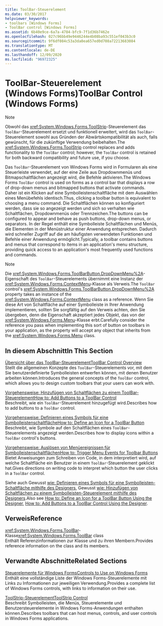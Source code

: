 ```yaml
---
title: ToolBar-Steuerelement
ms.date: 03/30/2017
helpviewer_keywords:
- toolbars [Windows Forms]
- ToolBar control [Windows Forms]
ms.assetid: 6b40e9ce-6a7a-4784-bfc9-7f1d36b7462e
ms.openlocfilehash: 027c96bb49e9446244e4b08ba93c551ef043b3c0
ms.sourcegitcommit: 9f6df084c53a3da0ea657ed0d708a72213683084
ms.translationtype: MT
ms.contentlocale: de-DE
ms.lasthandoff: 12/09/2020
ms.locfileid: "96972325"
---
```

# <a name="toolbar-control-windows-forms"></a><span data-ttu-id="be681-102">ToolBar-Steuerelement (Windows Forms)</span><span class="sxs-lookup"><span data-stu-id="be681-102">ToolBar Control (Windows Forms)</span></span>
> [!NOTE]
> <span data-ttu-id="be681-103">Obwohl das <xref:System.Windows.Forms.ToolStrip>-Steuerelement das `ToolBar`-Steuerelement ersetzt und funktionell erweitert, wird das `ToolBar`-Steuerelement sowohl aus Gründen der Abwärtskompatibilität als auch, falls gewünscht, für die zukünftige Verwendung beibehalten.</span><span class="sxs-lookup"><span data-stu-id="be681-103">The <xref:System.Windows.Forms.ToolStrip> control replaces and adds functionality to the `ToolBar` control; however, the `ToolBar` control is retained for both backward compatibility and future use, if you choose.</span></span>  
  
 <span data-ttu-id="be681-104">Das `ToolBar`-Steuerelement von Windows Forms wird in Formularen als eine Steuerleiste verwendet, auf der eine Zeile aus Dropdownmenüs und Bitmapschaltflächen angezeigt wird, die Befehle aktivieren.</span><span class="sxs-lookup"><span data-stu-id="be681-104">The Windows Forms `ToolBar` control is used on forms as a control bar that displays a row of drop-down menus and bitmapped buttons that activate commands.</span></span> <span data-ttu-id="be681-105">Daher ist ein Klicken auf eine Symbolleistenschaltfläche mit dem Auswählen eines Menübefehls identisch.</span><span class="sxs-lookup"><span data-stu-id="be681-105">Thus, clicking a toolbar button is equivalent to choosing a menu command.</span></span> <span data-ttu-id="be681-106">Die Schaltflächen können so konfiguriert werden, dass sie so angezeigt werden und sich so verhalten wie Schaltflächen, Dropdownmenüs oder Trennzeichen.</span><span class="sxs-lookup"><span data-stu-id="be681-106">The buttons can be configured to appear and behave as push buttons, drop-down menus, or separators.</span></span> <span data-ttu-id="be681-107">In der Regel enthält eine Symbolleiste Schaltflächen und Menüs, die Elementen in der Menüstruktur einer Anwendung entsprechen. Dadurch wird schneller Zugriff auf die am häufigsten verwendeten Funktionen und Befehle einer Anwendung ermöglicht.</span><span class="sxs-lookup"><span data-stu-id="be681-107">Typically, a toolbar contains buttons and menus that correspond to items in an application's menu structure, providing quick access to an application's most frequently used functions and commands.</span></span>  
  
> [!NOTE]
> <span data-ttu-id="be681-108">Die <xref:System.Windows.Forms.ToolBarButton.DropDownMenu%2A>-Eigenschaft des `ToolBar`-Steuerelements übernimmt eine Instanz der <xref:System.Windows.Forms.ContextMenu>-Klasse als Verweis.</span><span class="sxs-lookup"><span data-stu-id="be681-108">The `ToolBar` control's <xref:System.Windows.Forms.ToolBarButton.DropDownMenu%2A> property takes an instance of the <xref:System.Windows.Forms.ContextMenu> class as a reference.</span></span> <span data-ttu-id="be681-109">Wenn Sie diese Art von Schaltfläche auf einer Symbolleiste in Ihrer Anwendung implementieren, sollten Sie sorgfältig auf den Verweis achten, den Sie übergeben, denn die Eigenschaft akzeptiert jedes Objekt, das von der <xref:System.Windows.Forms.Menu>-Klasse erbt.</span><span class="sxs-lookup"><span data-stu-id="be681-109">Carefully consider the reference you pass when implementing this sort of button on toolbars in your application, as the property will accept any object that inherits from the <xref:System.Windows.Forms.Menu> class.</span></span>  
  
## <a name="in-this-section"></a><span data-ttu-id="be681-110">In diesem Abschnitt</span><span class="sxs-lookup"><span data-stu-id="be681-110">In This Section</span></span>  
 [<span data-ttu-id="be681-111">Übersicht über das ToolBar-Steuerelement</span><span class="sxs-lookup"><span data-stu-id="be681-111">ToolBar Control Overview</span></span>](toolbar-control-overview-windows-forms.md)  
 <span data-ttu-id="be681-112">Stellt die allgemeinen Konzepte des `ToolBar`-Steuerelements vor, mit dem Sie benutzerdefinierte Symbolleisten entwerfen können, mit denen Benutzer arbeiten können.</span><span class="sxs-lookup"><span data-stu-id="be681-112">Introduces the general concepts of the `ToolBar` control, which allows you to design custom toolbars that your users can work with.</span></span>  
  
 [<span data-ttu-id="be681-113">Vorgehensweise: Hinzufügen von Schaltflächen zu einem ToolBar-Steuerelement</span><span class="sxs-lookup"><span data-stu-id="be681-113">How to: Add Buttons to a ToolBar Control</span></span>](how-to-add-buttons-to-a-toolbar-control.md)  
 <span data-ttu-id="be681-114">Beschreibt, wie ein `ToolBar`-Steuerelement hinzugefügt wird.</span><span class="sxs-lookup"><span data-stu-id="be681-114">Describes how to add buttons to a `ToolBar` control.</span></span>  
  
 [<span data-ttu-id="be681-115">Vorgehensweise: Definieren eines Symbols für eine Symbolleistenschaltfläche</span><span class="sxs-lookup"><span data-stu-id="be681-115">How to: Define an Icon for a ToolBar Button</span></span>](how-to-define-an-icon-for-a-toolbar-button.md)  
 <span data-ttu-id="be681-116">Beschreibt, wie Symbole auf den Schaltflächen eines `ToolBar`-Steuerelements angezeigt werden.</span><span class="sxs-lookup"><span data-stu-id="be681-116">Describes how to display icons within a `ToolBar` control's buttons.</span></span>  
  
 [<span data-ttu-id="be681-117">Vorgehensweise: Auslösen von Menüereignissen für Symbolleistenschaltflächen</span><span class="sxs-lookup"><span data-stu-id="be681-117">How to: Trigger Menu Events for Toolbar Buttons</span></span>](how-to-trigger-menu-events-for-toolbar-buttons.md)  
 <span data-ttu-id="be681-118">Bietet Anweisungen zum Schreiben von Code, in dem interpretiert wird, auf welche Schaltfläche ein Benutzer in einem `ToolBar`-Steuerelement geklickt hat.</span><span class="sxs-lookup"><span data-stu-id="be681-118">Gives directions on writing code to interpret which button the user clicks in a `ToolBar` control.</span></span>  
  
 <span data-ttu-id="be681-119">Siehe auch Gewusst [wie: Definieren eines Symbols für eine Symbolleisten-Schaltfläche mithilfe des Designers](how-to-define-an-icon-for-a-toolbar-button-using-the-designer.md), Gewusst [wie: Hinzufügen von Schaltflächen zu einem Symbolleisten-Steuerelement mithilfe des Designers](how-to-add-buttons-to-a-toolbar-control-using-the-designer.md).</span><span class="sxs-lookup"><span data-stu-id="be681-119">Also see [How to: Define an Icon for a ToolBar Button Using the Designer](how-to-define-an-icon-for-a-toolbar-button-using-the-designer.md), [How to: Add Buttons to a ToolBar Control Using the Designer](how-to-add-buttons-to-a-toolbar-control-using-the-designer.md).</span></span>  
  
## <a name="reference"></a><span data-ttu-id="be681-120">Verweis</span><span class="sxs-lookup"><span data-stu-id="be681-120">Reference</span></span>  
 <span data-ttu-id="be681-121"><xref:System.Windows.Forms.ToolBar>-Klasse</span><span class="sxs-lookup"><span data-stu-id="be681-121"><xref:System.Windows.Forms.ToolBar> class</span></span>  
 <span data-ttu-id="be681-122">Enthält Referenzinformationen zur Klasse und zu ihren Membern.</span><span class="sxs-lookup"><span data-stu-id="be681-122">Provides reference information on the class and its members.</span></span>  
  
## <a name="related-sections"></a><span data-ttu-id="be681-123">Verwandte Abschnitte</span><span class="sxs-lookup"><span data-stu-id="be681-123">Related Sections</span></span>  
 [<span data-ttu-id="be681-124">Steuerelemente für Windows Forms</span><span class="sxs-lookup"><span data-stu-id="be681-124">Controls to Use on Windows Forms</span></span>](controls-to-use-on-windows-forms.md)  
 <span data-ttu-id="be681-125">Enthält eine vollständige Liste der Windows Forms-Steuerelemente mit Links zu Informationen zur jeweiligen Verwendung.</span><span class="sxs-lookup"><span data-stu-id="be681-125">Provides a complete list of Windows Forms controls, with links to information on their use.</span></span>  
  
 [<span data-ttu-id="be681-126">ToolStrip-Steuerelement</span><span class="sxs-lookup"><span data-stu-id="be681-126">ToolStrip Control</span></span>](toolstrip-control-windows-forms.md)  
 <span data-ttu-id="be681-127">Beschreibt Symbolleisten, die Menüs, Steuerelemente und Benutzersteuerelemente in Windows Forms-Anwendungen enthalten können.</span><span class="sxs-lookup"><span data-stu-id="be681-127">Describes toolbars that can host menus, controls, and user controls in Windows Forms applications.</span></span>
